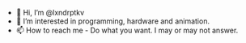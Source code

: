 - 👋 Hi, I’m @lxndrptkv
- 👀 I’m interested in programming, hardware and animation.
- 📫 How to reach me - Do what you want. I may or may not answer.

<!---
lxndrptkv/lxndrptkv is a ✨ special ✨ repository because its `README.md` (this file) appears on your GitHub profile.
You can click the Preview link to take a look at your changes.
--->
